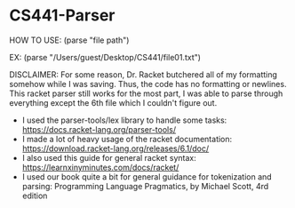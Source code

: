 # CS441-Parser

HOW TO USE: (parse "file path")

EX: (parse "/Users/guest/Desktop/CS441/file01.txt")

DISCLAIMER: For some reason, Dr. Racket butchered all of my formatting somehow while I was saving. Thus, the code has no formatting or newlines. 
This racket parser still works for the most part, I was able to parse through everything except the 6th file which I couldn't figure out.

- I used the parser-tools/lex library to handle some tasks: https://docs.racket-lang.org/parser-tools/
- I made a lot of heavy usage of the racket documentation: https://download.racket-lang.org/releases/6.1/doc/
- I also used this guide for general racket syntax: https://learnxinyminutes.com/docs/racket/
- I used our book quite a bit for general guidance for tokenization and parsing: Programming Language Pragmatics, by Michael 
Scott, 4rd edition
